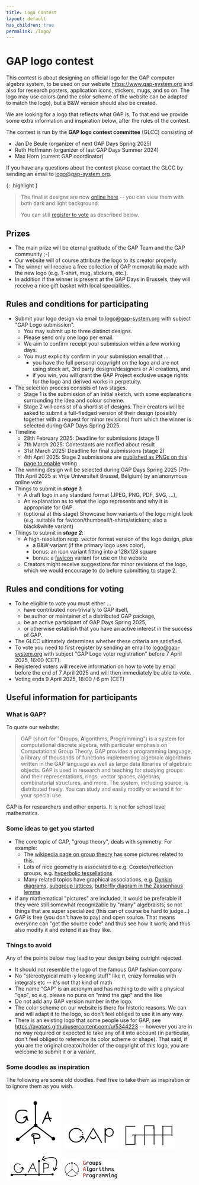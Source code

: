 ```yaml
---
title: Logo Contest
layout: default
has_children: true
permalink: /logo/
---
```


# GAP logo contest

This contest is about designing an official logo for the GAP computer algebra system, to be used on our website <https://www.gap-system.org> and also for research posters, application icons, stickers, mugs, and so on. The logo may use colors (and the color scheme of the website can be adapted to match the logo), but a B&W version should also be created.

We are looking for a logo that reflects what GAP is. To that end we provide some extra information and inspiration below, after the rules of the contest.

The contest is run by the **GAP logo contest committee** (GLCC) consisting of
- Jan De Beule (organizer of next GAP Days Spring 2025)
- Ruth Hoffmann (organizer of last GAP Days Summer 2024)
- Max Horn (current GAP coordinator)

If you have any questions about the contest please contact the GLCC by sending an email to <logo@gap-system.org>.

{: .highlight }
> The finalist designs are now [online here](finalists/) -- you can view them with both dark and light background.
> 
> You can still [register to vote](#rules-and-conditions-for-voting) as described below.


## Prizes

- The main prize will be eternal gratitude of the GAP Team and the GAP community ;-)
- Our website will of course attribute the logo to its creator properly.
- The winner will receive a free collection of GAP memorabilia made with the new logo (e.g. T-shirt, mug, stickers, etc.).
- In addition if the winner is present at the GAP Days in Brussels, they will receive a nice gift basket with local specialities.

## Rules and conditions for participating

- Submit your logo design via email to <logo@gap-system.org> with subject "GAP Logo submission".
    - You may submit up to three distinct designs.
    - Please send only one logo per email.
    - We aim to confirm receipt your submission within a few working days.
    - You must explicitly confirm in your submission email that ...
        - you have the full personal copyright on the logo and are not using stock art, 3rd party designs/designers or AI creations, and
        - if you win, you will grant the GAP Project exclusive usage rights for the logo and derived works in perpetuity.
- The selection process consists of two stages. 
    - Stage 1 is the submission of an initial sketch, with some explanations surrounding the idea and colour scheme.
    - Stage 2 will consist of a shortlist of designs. Their creators will be asked to submit a full-fledged version of their design (possibly together with a request for minor revisions) from which the winner is selected during GAP Days Spring 2025.
- Timeline
    - 28th February 2025: Deadline for submissions (stage 1)
    - 7th March 2025: Contestants are notified about result
    - 31st March 2025: Deadline for final submissions (stage 2)
    - 4th April 2025: Stage 2 submissions are [published as PNGs on this page to enable](finalists/) voting
- The winning design will be selected during GAP Days Spring 2025 (7th-11th April 2025 at Vrije Universiteit Brussel, Belgium) by an anonymous online vote
- Things to submit in ***stage 1***:
    - A draft logo in any standard format (JPEG, PNG, PDF, SVG, ...), 
    - An explanation as to what the logo represents and why it is appropriate for GAP.
    - (optional at this stage) Showcase how variants of the logo might look (e.g. suitable for favicon/thumbnail/t-shirts/stickers; also a black&white variant)
- Things to submit in ***stage 2***: 
    - A high-resolution resp. vector format version of the logo design, plus
        - a B&W variant (if the primary logo uses color),
        - bonus: an icon variant fitting into a 128x128 square
        - bonus: a [favicon](https://en.wikipedia.org/wiki/Favicon) variant for use on the website
    - Creators might receive suggestions for minor revisions of the logo, which we would encourage to do before submitting to stage 2.


## Rules and conditions for voting

- To be eligible to vote you must either ...
  - have contributed non-trivially to GAP itself,
  - be author or maintainer of a distributed GAP package,
  - be an active participant of GAP Days Spring 2025,
  - or otherwise establish that you have an active interest in the success of GAP.
- The GLCC ultimately determines whether these criteria are satisfied.
- To vote you need to first register by sending an email to <logo@gap-system.org> with subject "GAP Logo voter registration" before 7 April 2025, 16:00 (CET).
- Registered voters will receive information on how to vote by email before the end of 7 April 2025 and will then immediately be able to vote.
- Voting ends 9 April 2025, 18:00 / 6 pm (CET)


## Useful information for participants

### What is GAP?

To quote our website:

> GAP (short for "**G**roups, **A**lgorithms, **P**rogramming") is a system for computational discrete algebra, with particular emphasis on Computational Group Theory. GAP provides a programming language, a library of thousands of functions implementing algebraic algorithms written in the GAP language as well as large data libraries of algebraic objects. GAP is used in research and teaching for studying groups and their representations, rings, vector spaces, algebras, combinatorial structures, and more. The system, including source, is distributed freely. You can study and easily modify or extend it for your special use.

GAP is for researchers and other experts. It is not for school level mathematics.


### Some ideas to get you started

- The core topic of GAP, "group theory", deals with symmetry. For example:
    - The [wikipedia page on group theory](https://en.wikipedia.org/wiki/Group_theory) has some pictures related to this.
    - Lots of nice geometry is associated to e.g. Coxeter/reflection groups, e.g. [hyperbolic tessellations](https://sites.tufts.edu/verseimreu/files/2021/01/image.png)
    - Many related topics have graphical associations, e.g. [Dynkin diagrams](https://duckduckgo.com/?q=dynkin+diagram&t=osx&iax=images&ia=images),
      [subgroup lattices](https://duckduckgo.com/?q=subgroup+lattice&t=osx&iax=images&ia=images),
      [butterfly diagram in the Zassenhaus lemma](https://en.wikipedia.org/wiki/Zassenhaus_lemma) 
- if any mathematical "pictures" are included, it would be preferable if they were still somewhat recognizable by "many" algebraists; so not things that are super specialized (this can of course be hard to judge...)
- GAP is free (you don't have to pay) and open source. That means everyone can "get the source code" and thus see how it work; and thus also modify it and extend it as they like.



### Things to avoid

Any of the points below may lead to your design being outright rejected.

- It should not resemble the logo of the famous GAP fashion company
- No "stereotypical math-y looking stuff" like 𝜋, crazy formulas with integrals etc -- it's not that kind of math
- The name "GAP" is an acronym and has nothing to do with a physical "gap", so e.g. please no puns on "mind the gap" and the like
- Do not add any GAP version number in the logo.
- The color scheme on our website is there for historic reasons. We can and will adapt it to the logo, so don't feel obliged to use it in any way.
- There is an existing logo that some people use for GAP, see <https://avatars.githubusercontent.com/u/5344223> -- however you are in no way required or expected to take any of it into account (in particular, don't feel obliged to reference its color scheme or shape). That said, if you are the original creator/holder of the copyright of this logo, you are welcome to submit it or a variant.



### Some doodles as inspiration

The following are some old doodles. Feel free to take them as inspiration or to ignore them as you wish.

<img src="doodles/gap-logo-doodle-1.png" width="150"/>
<img src="doodles/gap-logo-doodle-2.png" width="150"/>
<img src="doodles/gap-logo-doodle-3.png" width="150"/>
<img src="doodles/gap-logo-doodle-4.png" width="150"/>
<img src="doodles/gap-logo-doodle-5.png" width="150"/>
